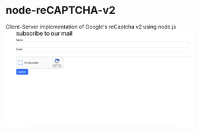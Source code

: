 # node-reCAPTCHA-v2
Client-Server implementation of Google's reCaptcha v2 using node.js
<img src="images/screen.png">
